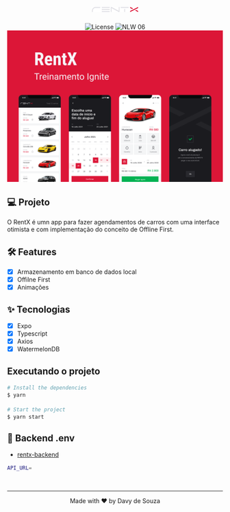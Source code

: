 
<h1 align="center">
  <img alt="rentx" title="rentx" src=".github/logo.png" />
</h1>

<p align="center">
  <img alt="License" src="https://img.shields.io/static/v1?label=license&message=MIT&color=dc1637&labelColor=0A1033">

 <img src="https://img.shields.io/static/v1?label=Ignite&message=ReactNative&color=dc1637&labelColor=0A1033" alt="NLW 06" />
 
 <img src=".github/capa.png" alt="RENTX"/>
</p>


## 💻 Projeto

O RentX é umn app para fazer agendamentos de carros com uma interface otimista e com implementação do conceito de Offline First.

## :hammer_and_wrench: Features

- [x] Armazenamento em banco de dados local
- [x] Offilne First 
- [x] Animações

## ✨ Tecnologias

- [x] Expo
- [x] Typescript
- [x] Axios
- [x] WatermelonDB

## Executando o projeto


```bash
# Install the dependencies
$ yarn

# Start the project
$ yarn start
```


## 🚀 Backend .env
- [rentx-backend](https://github.com/DavySz/rentx-backend)

```bash
API_URL=
```
</br>

---
<p align="center">Made with ❤️ by Davy de Souza</p>
